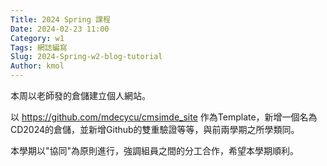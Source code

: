 ```yaml
---
Title: 2024 Spring 課程
Date: 2024-02-23 11:00
Category: w1
Tags: 網誌編寫
Slug: 2024-Spring-w2-blog-tutorial
Author: kmol
---
```


本周以老師發的倉儲建立個人網站。

<!-- PELICAN_END_SUMMARY -->

  以 <https://github.com/mdecycu/cmsimde_site> 作為Template，新增一個名為CD2024的倉儲，並新增Github的雙重驗證等等，與前兩學期之所學類同。

  本學期以"協同"為原則進行，強調組員之間的分工合作，希望本學期順利。